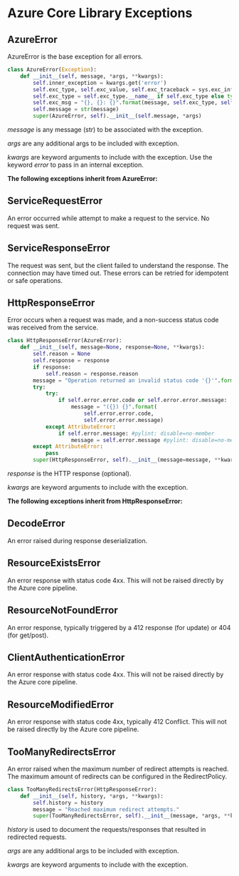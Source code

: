 # Azure Core Library Exceptions

## AzureError
AzureError is the base exception for all errors.
```python
class AzureError(Exception):
    def __init__(self, message, *args, **kwargs):
        self.inner_exception = kwargs.get('error')
        self.exc_type, self.exc_value, self.exc_traceback = sys.exc_info()
        self.exc_type = self.exc_type.__name__ if self.exc_type else type(self.inner_exception)
        self.exc_msg = "{}, {}: {}".format(message, self.exc_type, self.exc_value)  # type: ignore
        self.message = str(message)
        super(AzureError, self).__init__(self.message, *args)
```

*message* is any message (str) to be associated with the exception. 

*args* are any additional args to be included with exception.

*kwargs* are keyword arguments to include with the exception. Use the keyword *error* to pass in an internal exception.


**The following exceptions inherit from AzureError:**

## ServiceRequestError
An error occurred while attempt to make a request to the service. No request was sent.

## ServiceResponseError
The request was sent, but the client failed to understand the response.
The connection may have timed out. These errors can be retried for idempotent or safe operations.


## HttpResponseError
Error occurs when a request was made, and a non-success status code was received from the service.
```python
class HttpResponseError(AzureError):
    def __init__(self, message=None, response=None, **kwargs):
        self.reason = None
        self.response = response
        if response:
            self.reason = response.reason
        message = "Operation returned an invalid status code '{}'".format(self.reason)
        try:
            try:
                if self.error.error.code or self.error.error.message:
                    message = "({}) {}".format(
                        self.error.error.code,
                        self.error.error.message)
            except AttributeError:
                if self.error.message: #pylint: disable=no-member
                    message = self.error.message #pylint: disable=no-member
        except AttributeError:
            pass
        super(HttpResponseError, self).__init__(message=message, **kwargs)
```

*response* is the HTTP response (optional).

*kwargs* are keyword arguments to include with the exception.


**The following exceptions inherit from HttpResponseError:**

## DecodeError
An error raised during response deserialization.

## ResourceExistsError
An error response with status code 4xx. This will not be raised directly by the Azure core pipeline.

## ResourceNotFoundError
An error response, typically triggered by a 412 response (for update) or 404 (for get/post).

## ClientAuthenticationError
An error response with status code 4xx. This will not be raised directly by the Azure core pipeline.

## ResourceModifiedError
An error response with status code 4xx, typically 412 Conflict. This will not be raised directly by the Azure core pipeline.

## TooManyRedirectsError
An error raised when the maximum number of redirect attempts is reached. The maximum amount of redirects can be configured in the RedirectPolicy.
```python
class TooManyRedirectsError(HttpResponseError):
    def __init__(self, history, *args, **kwargs):
        self.history = history
        message = "Reached maximum redirect attempts."
        super(TooManyRedirectsError, self).__init__(message, *args, **kwargs)
```

*history* is used to document the requests/responses that resulted in redirected requests.

*args* are any additional args to be included with exception.

*kwargs* are keyword arguments to include with the exception.